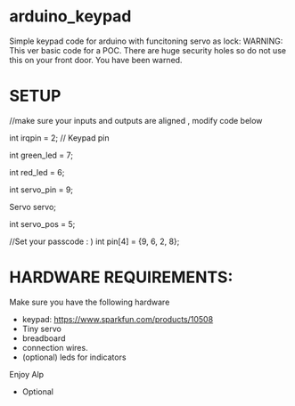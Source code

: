 arduino_keypad
==============

Simple keypad code for arduino with funcitoning servo as lock:
WARNING: This ver basic code for a POC. There are huge security holes so do not use this on your front door. You have been warned.




SETUP
=====
//make sure your inputs and outputs are aligned , modify code below

int irqpin = 2; // Keypad pin

int green_led = 7;

int red_led = 6;

int servo_pin = 9;


Servo servo;

int servo_pos = 5;


//Set your passcode : )
int pin[4] = {9, 6, 2, 8};


HARDWARE REQUIREMENTS:
======================
Make sure you have the following hardware
- keypad: https://www.sparkfun.com/products/10508
- Tiny servo
- breadboard
- connection wires. 
- (optional) leds for indicators

Enjoy
Alp
- Optional 



